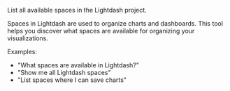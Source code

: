 List all available spaces in the Lightdash project.

Spaces in Lightdash are used to organize charts and dashboards. This tool helps you discover 
what spaces are available for organizing your visualizations.

Examples:
- "What spaces are available in Lightdash?"
- "Show me all Lightdash spaces"
- "List spaces where I can save charts"